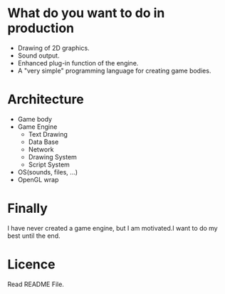 # What do you want to do in production

- Drawing of 2D graphics.
- Sound output.
- Enhanced plug-in function of the engine.
- A "very simple" programming language for creating game bodies.

# Architecture
- Game body
- Game Engine
    - Text Drawing
    - Data Base
    - Network
    - Drawing System
    - Script System
- OS(sounds, files, ...)
- OpenGL wrap


# Finally
I have never created a game engine, but I am motivated.I want to do my best until the end.

# Licence
Read README File.
